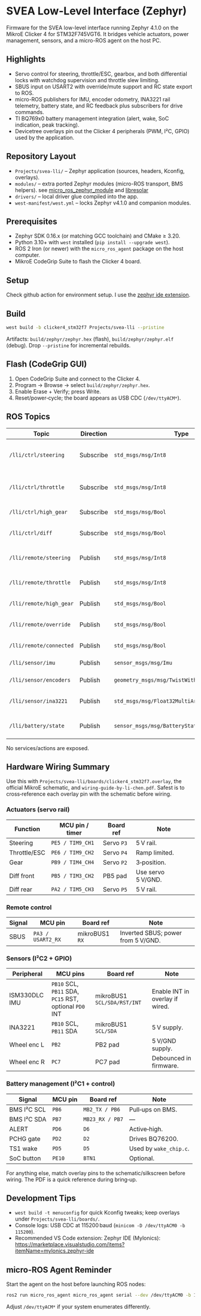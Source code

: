 # SVEA Low-Level Interface (Zephyr)

Firmware for the SVEA low-level interface running Zephyr 4.1.0 on the MikroE Clicker 4 for STM32F745VGT6. It bridges vehicle actuators, power management, sensors, and a micro-ROS agent on the host PC.

## Highlights
- Servo control for steering, throttle/ESC, gearbox, and both differential locks with watchdog supervision and throttle slew limiting.
- SBUS input on USART2 with override/mute support and RC state export to ROS.
- micro-ROS publishers for IMU, encoder odometry, INA3221 rail telemetry, battery state, and RC feedback plus subscribers for drive commands.
- TI BQ769x0 battery management integration (alert, wake, SoC indication, peak tracking).
- Devicetree overlays pin out the Clicker 4 peripherals (PWM, I²C, GPIO) used by the application.

## Repository Layout
- `Projects/svea-lli/` – Zephyr application (sources, headers, Kconfig, overlays).
- `modules/` – extra ported Zephyr modules (micro-ROS transport, BMS helpers). see [micro_ros_zephyr_module](https://github.com/micro-ROS/micro_ros_zephyr_module) and [libresolar](https://github.com/LibreSolar/bms-firmware)
- `drivers/` – local driver glue compiled into the app.
- `west-manifest/west.yml` – locks Zephyr v4.1.0 and companion modules.

## Prerequisites
- Zephyr SDK 0.16.x (or matching GCC toolchain) and CMake ≥ 3.20.
- Python 3.10+ with `west` installed (`pip install --upgrade west`).
- ROS 2 Iron (or newer) with the `micro_ros_agent` package on the host computer.
- MikroE CodeGrip Suite to flash the Clicker 4 board.

## Setup
Check github action for environment setup. I use the [zephyr ide extension](https://marketplace.visualstudio.com/items?itemName=mylonics.zephyr-ide).

## Build
```sh
west build -b clicker4_stm32f7 Projects/svea-lli --pristine
```
Artifacts: `build/zephyr/zephyr.hex` (flash), `build/zephyr/zephyr.elf` (debug). Drop `--pristine` for incremental rebuilds.

## Flash (CodeGrip GUI)
1. Open CodeGrip Suite and connect to the Clicker 4.
2. Program → Browse → select `build/zephyr/zephyr.hex`.
3. Enable Erase + Verify; press Write.
4. Reset/power‑cycle; the board appears as USB CDC (`/dev/ttyACM*`).

## ROS Topics
| Topic                   | Direction | Type                                           | Notes                                   |
| ----------------------- | --------- | ---------------------------------------------- | --------------------------------------- |
| `/lli/ctrl/steering`    | Subscribe | `std_msgs/msg/Int8`                            | −127…127 maps to 1000–2000 µs.          |
| `/lli/ctrl/throttle`    | Subscribe | `std_msgs/msg/Int8`                            | −127…127 maps to 1000–2000 µs.          |
| `/lli/ctrl/high_gear`   | Subscribe | `std_msgs/msg/Bool`                            | High gear request.                      |
| `/lli/ctrl/diff`        | Subscribe | `std_msgs/msg/Bool`                            | Differential lock (front+rear).         |
| `/lli/remote/steering`  | Publish   | `std_msgs/msg/Int8`                            | RC steer mirrored to ROS.               |
| `/lli/remote/throttle`  | Publish   | `std_msgs/msg/Int8`                            | RC throttle mirrored to ROS.            |
| `/lli/remote/high_gear` | Publish   | `std_msgs/msg/Bool`                            | RC gear switch state.                   |
| `/lli/remote/override`  | Publish   | `std_msgs/msg/Bool`                            | `true` when RC override/mute is active. |
| `/lli/remote/connected` | Publish   | `std_msgs/msg/Bool`                            | RC link health.                         |
| `/lli/sensor/imu`       | Publish   | `sensor_msgs/msg/Imu`                          | ISM330DLC data.                         |
| `/lli/sensor/encoders`  | Publish   | `geometry_msgs/msg/TwistWithCovarianceStamped` | Wheel odom → twist.                     |
| `/lli/sensor/ina3221`   | Publish   | `std_msgs/msg/Float32MultiArray`               | `[V, I, P]` for ESC, 12 V, 5 V.         |
| `/lli/battery/state`    | Publish   | `sensor_msgs/msg/BatteryState`                 | Pack voltage, current, SOC, flags.      |

No services/actions are exposed.

## Hardware Wiring Summary
Use this with `Projects/svea-lli/boards/clicker4_stm32f7.overlay`, the official MikroE schematic, and `wiring-guide-by-li-chen.pdf`. Safest is to cross‑reference each overlay pin with the schematic before wiring.

### Actuators (servo rail)
| Function     | MCU pin / timer  | Board ref  | Note               |
| ------------ | ---------------- | ---------- | ------------------ |
| Steering     | `PE5 / TIM9_CH1` | Servo `P3` | 5 V rail.          |
| Throttle/ESC | `PE6 / TIM9_CH2` | Servo `P4` | Ramp limited.      |
| Gear         | `PB9 / TIM4_CH4` | Servo `P2` | 3‑position.        |
| Diff front   | `PB5 / TIM3_CH2` | PB5 pad    | Use servo 5 V/GND. |
| Diff rear    | `PA2 / TIM5_CH3` | Servo `P5` | 5 V rail.          |

### Remote control
| Signal | MCU pin           | Board ref      | Note                               |
| ------ | ----------------- | -------------- | ---------------------------------- |
| SBUS   | `PA3 / USART2_RX` | mikroBUS1 `RX` | Inverted SBUS; power from 5 V/GND. |

### Sensors (I²C2 + GPIO)
| Peripheral    | MCU pins                                               | Board ref                   | Note                            |
| ------------- | ------------------------------------------------------ | --------------------------- | ------------------------------- |
| ISM330DLC IMU | `PB10` SCL, `PB11` SDA, `PC15` RST, optional `PD0` INT | mikroBUS1 `SCL/SDA/RST/INT` | Enable INT in overlay if wired. |
| INA3221       | `PB10` SCL, `PB11` SDA                                 | mikroBUS1 `SCL/SDA`         | 5 V supply.                     |
| Wheel enc L   | `PB2`                                                  | PB2 pad                     | 5 V/GND supply.                 |
| Wheel enc R   | `PC7`                                                  | PC7 pad                     | Debounced in firmware.          |

### Battery management (I²C1 + control)
| Signal      | MCU pin | Board ref       | Note                   |
| ----------- | ------- | --------------- | ---------------------- |
| BMS I²C SCL | `PB6`   | `MB2_TX / PB6`  | Pull‑ups on BMS.       |
| BMS I²C SDA | `PB7`   | `MB23_RX / PB7` | —                      |
| ALERT       | `PD6`   | `D6`            | Active‑high.           |
| PCHG gate   | `PD2`   | `D2`            | Drives BQ76200.        |
| TS1 wake    | `PD5`   | `D5`            | Used by `wake_chip.c`. |
| SoC button  | `PE10`  | `BTN1`          | Optional.              |

For anything else, match overlay pins to the schematic/silkscreen before wiring. The PDF is a quick reference during bring‑up.

## Development Tips
- `west build -t menuconfig` for quick Kconfig tweaks; keep overlays under `Projects/svea-lli/boards/`.
- Console logs: USB CDC at 115200 baud (`minicom -D /dev/ttyACM0 -b 115200`).
- Recommended VS Code extension: Zephyr IDE (Mylonics): https://marketplace.visualstudio.com/items?itemName=mylonics.zephyr-ide

## micro-ROS Agent Reminder
Start the agent on the host before launching ROS nodes:
```sh
ros2 run micro_ros_agent micro_ros_agent serial --dev /dev/ttyACM0 -b 115200
```
Adjust `/dev/ttyACM*` if your system enumerates differently.

